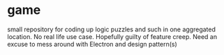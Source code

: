 # game
small repository for coding up logic puzzles and such in one aggregated location. No real life use case. Hopefully guilty of feature creep. Need an excuse to mess around with Electron and design pattern(s)
